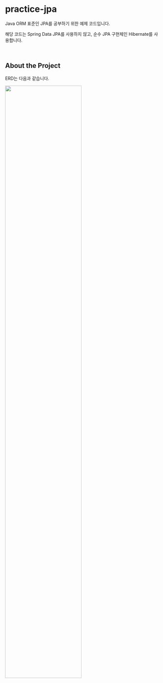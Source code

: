 # practice-jpa

Java ORM 표준인 JPA를 공부하기 위한 예제 코드입니다.

해당 코드는 Spring Data JPA를 사용하지 않고, 순수 JPA 구현체인 Hibernate를 사용합니다.

<br />

## About the Project

ERD는 다음과 같습니다.

<img src="https://user-images.githubusercontent.com/31037742/91289671-9c9bf580-e7cd-11ea-8852-af7799f4237e.png" width="70%" height="70%">